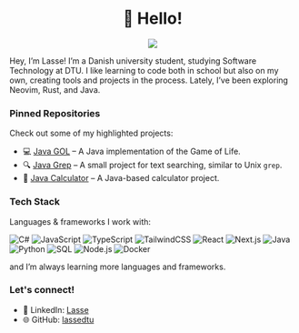 <h1 align='center'>👋 Hello!</h1>
<p align='center'>
<a href="https://github.com/lassedtu?tab=repositories"><img src="https://img.shields.io/github/stars/lassedtu?style=flat&logo=github&label=Total%20Stars&color=teal"/></a>
</p>

Hey, I’m Lasse! I’m a Danish university student, studying Software Technology at DTU. I like learning to code both in school but also on my own, creating tools and projects in the process. Lately, I’ve been exploring Neovim, Rust, and Java.

### Pinned Repositories

Check out some of my highlighted projects:

- 💻 [Java GOL](https://github.com/lassedtu/java-gol) – A Java implementation of the Game of Life.
- 🔍 [Java Grep](https://github.com/lassedtu/java-grep) – A small project for text searching, similar to Unix `grep`.
- 🧮 [Java Calculator](https://github.com/lassedtu/java-calculator) – A Java-based calculator project.

### Tech Stack

Languages & frameworks I work with:

![C#](https://img.shields.io/badge/C%23-239120?logo=c-sharp&logoColor=white)
![JavaScript](https://img.shields.io/badge/JavaScript-F7DF1E?logo=javascript&logoColor=black)
![TypeScript](https://img.shields.io/badge/TypeScript-3178C6?logo=typescript&logoColor=white)
![TailwindCSS](https://img.shields.io/badge/TailwindCSS-06B6D4?logo=tailwind-css&logoColor=white)
![React](https://img.shields.io/badge/React-20232A?logo=react&logoColor=61DAFB)
![Next.js](https://img.shields.io/badge/Next.js-000000?logo=next.js&logoColor=white)
![Java](https://img.shields.io/badge/Java-007396?logo=java&logoColor=white)
![Python](https://img.shields.io/badge/Python-3776AB?logo=python&logoColor=white)
![SQL](https://img.shields.io/badge/SQL-4479A1?logo=postgresql&logoColor=white)
![Node.js](https://img.shields.io/badge/Node.js-43853D?logo=node.js&logoColor=white)
![Docker](https://img.shields.io/badge/Docker-2496ED?logo=docker&logoColor=white)

and I’m always learning more languages and frameworks.

### Let's connect!

- 💼 LinkedIn: [Lasse](https://www.linkedin.com/in/lasses-linked-in/)  
- 🌐 GitHub: [lassedtu](https://github.com/lassedtu)

